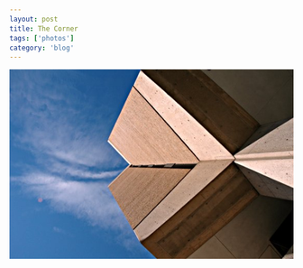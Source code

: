 ```yaml
---
layout: post
title: The Corner
tags: ['photos']
category: 'blog'
---
```


![Corner :: Nikon D70 : 1/200s : f/16 : ISO 200](/media/2004/10/bank.jpg)
